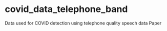 # covid_data_telephone_band
Data used for COVID detection using  telephone quality speech data Paper
